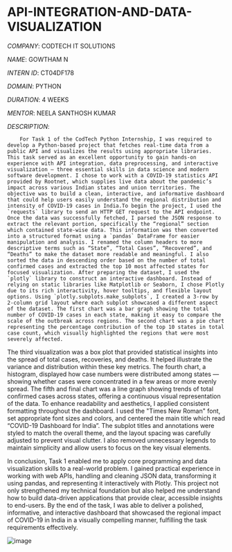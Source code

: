 # API-INTEGRATION-AND-DATA-VISUALIZATION

*COMPANY*: CODTECH IT SOLUTIONS

*NAME*: GOWTHAM N

*INTERN ID*: CT04DF178

*DOMAIN*: PYTHON

*DURATION*: 4 WEEKS

*MENTOR*: NEELA SANTHOSH KUMAR

*DESCRIPTION*:

        For Task 1 of the CodTech Python Internship, I was required to develop a Python-based project that fetches real-time data from a public API and visualizes the results using appropriate libraries. This task served as an excellent opportunity to gain hands-on experience with API integration, data preprocessing, and interactive visualization — three essential skills in data science and modern software development. I chose to work with a COVID-19 statistics API provided by Rootnet, which supplies live data about the pandemic’s impact across various Indian states and union territories. The objective was to build a clean, interactive, and informative dashboard that could help users easily understand the regional distribution and intensity of COVID-19 cases in India.To begin the project, I used the `requests` library to send an HTTP GET request to the API endpoint. Once the data was successfully fetched, I parsed the JSON response to extract the relevant portion, specifically the “regional” section which contained state-wise data. This information was then converted into a structured format using a `pandas` DataFrame for easier manipulation and analysis. I renamed the column headers to more descriptive terms such as “State”, “Total Cases”, “Recovered”, and “Deaths” to make the dataset more readable and meaningful. I also sorted the data in descending order based on the number of total confirmed cases and extracted the top 10 most affected states for focused visualization. After preparing the dataset, I used the `plotly` library to construct an interactive dashboard. Instead of relying on static libraries like Matplotlib or Seaborn, I chose Plotly due to its rich interactivity, hover tooltips, and flexible layout options. Using `plotly.subplots.make_subplots`, I created a 3-row by 2-column grid layout where each subplot showcased a different aspect of the dataset. The first chart was a bar graph showing the total number of COVID-19 cases in each state, making it easy to compare the scale of the outbreak across regions. The second chart was a pie chart representing the percentage contribution of the top 10 states in total case count, which visually highlighted the regions that were most severely affected.

The third visualization was a box plot that provided statistical insights into the spread of total cases, recoveries, and deaths. It helped illustrate the variance and distribution within these key metrics. The fourth chart, a histogram, displayed how case numbers were distributed among states — showing whether cases were concentrated in a few areas or more evenly spread. The fifth and final chart was a line graph showing trends of total confirmed cases across states, offering a continuous visual representation of the data. To enhance readability and aesthetics, I applied consistent formatting throughout the dashboard. I used the "Times New Roman" font, set appropriate font sizes and colors, and centered the main title which read “COVID-19 Dashboard for India”. The subplot titles and annotations were styled to match the overall theme, and the layout spacing was carefully adjusted to prevent visual clutter. I also removed unnecessary legends to maintain simplicity and allow users to focus on the key visual elements.

In conclusion, Task 1 enabled me to apply core programming and data visualization skills to a real-world problem. I gained practical experience in working with web APIs, handling and cleaning JSON data, transforming it using pandas, and representing it interactively with Plotly. This project not only strengthened my technical foundation but also helped me understand how to build data-driven applications that provide clear, accessible insights to end-users. By the end of the task, I was able to deliver a polished, informative, and interactive dashboard that showcased the regional impact of COVID-19 in India in a visually compelling manner, fulfilling the task requirements effectively.

![image](https://github.com/user-attachments/assets/eb05d7a0-60dd-4833-af8a-c665a573b13c)


